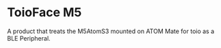 # ToioFace M5

A product that treats the M5AtomS3 mounted on ATOM Mate for toio as a BLE Peripheral.
